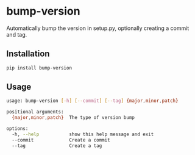 # bump-version

Automatically bump the version in setup.py, optionally creating a commit and tag.

## Installation

```bash
pip install bump-version
```

## Usage

```bash
usage: bump-version [-h] [--commit] [--tag] {major,minor,patch}

positional arguments:
  {major,minor,patch}  The type of version bump

options:
  -h, --help           show this help message and exit
  --commit             Create a commit
  --tag                Create a tag
```
